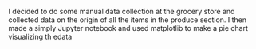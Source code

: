 I decided to do some manual data collection at the grocery store and collected data on the origin of all the items in the produce section.
I then made a simply Jupyter notebook and used matplotlib to make a pie chart visualizing th edata
